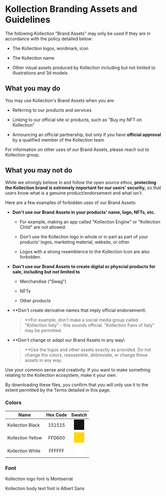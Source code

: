 # **Kollection Branding Assets and Guidelines**

The following Kollection \"Brand Assets\" may only be used if they are
in accordance with the policy detailed below:

-   The Kollection logos, wordmark, icon

-   The Kollection name

-   Other visual assets produced by Kollection including but not limited to illustrations and 3d models

## **What you may do**

You may use Kollection\'s Brand Assets when you are:

-   Referring to our products and services

-   Linking to our official site or products, such as \"Buy my NFT on Kollection\"

-   Announcing an official partnership, but only if you have **official approval** by a qualified member of the Kollection team

For information on other uses of our Brand Assets, please reach out to
Kollection group.

## **What you may not do**

While we strongly believe in and follow the open source ethos,
**protecting the Kollection brand is extremely important for our users\'
security,** so that users know what is a genuine product/endorsement and
what isn\'t.

Here are a few examples of forbidden uses of our Brand Assets:

-   **Don\'t use our Brand Assets in your products\' name, logo, NFTs, etc.**

    -   For example, making an app called \"Kollection Engine\" or \"Kollection Child\" are not allowed.

    -   Don\'t use the Kollection logo in whole or in part as part of your products\' logos, marketing material, website, or other.

    -   Logos with a strong resemblence to the Kollection Icon are also forbidden.

-   **Don\'t use our Brand Assets to create digital or physcial products for sale, including but not limited to**

    -   Merchandise (\"Swag\")

    -   NFTs

    -   Other products

-   **Don\'t create derivative names that imply official endorsement\
    > **For example, don\'t make a social media group called
    > \"Kollection Italy\" - this sounds official. \"Kollection Fans of
    > Italy\" may be permitted.

-   **Don\'t change or adapt our Brand Assets in any way\
    > **Use the logos and other assets exactly as provided. Do not
    > change the colors, reassemble, abbreviate, or change these assets
    > in any way.

Use your common sense and creativity. If you want to make something
relating to the Kollection ecosystem, make it your own.

By downloading these files, you confirm that you will only use it to the
extent permitted by the Terms detailed in this page.



### **Colors**

| Name              | Hex Code    |             Swatch             |
| ------------------|:-----------:|:------------------------------:|
| Kollection Black  | 151515      |   ![](src/media/image2.png) |
| Kollection Yellow | FFD600      |   ![](src/media/image3.png) |
| Kollection White  | FFFFFF      |   ![](src/media/image1.png) |




### **Font**

Kollection logo font is Montserrat

Kollection body text font is Albert Sans
